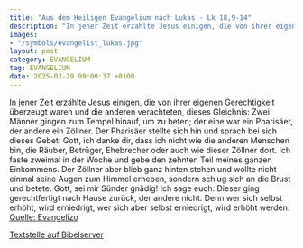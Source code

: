 ```yaml
---
title: "Aus dem Heiligen Evangelium nach Lukas - Lk 18,9-14"
description: "In jener Zeit erzählte Jesus einigen, die von ihrer eigenen Gerechtigkeit überzeugt waren und die anderen verachteten, dieses Gleichnis: Zwei Männer gingen zum Tempel hinauf, um zu beten; der eine war ein Pharisäer, der andere ein Zöllner. Der Pharisäer stellte sich hin und sprac...."
images:
- "/symbols/evangelist_lukas.jpg"
layout: post
category: EVANGELIUM
tag: EVANGELIUM
date: 2025-03-29 09:00:37 +0100
---
```

In jener Zeit erzählte Jesus einigen, die von ihrer eigenen Gerechtigkeit überzeugt waren und die anderen verachteten, dieses Gleichnis:
Zwei Männer gingen zum Tempel hinauf, um zu beten; der eine war ein Pharisäer, der andere ein Zöllner.
Der Pharisäer stellte sich hin und sprach bei sich dieses Gebet: Gott, ich danke dir, dass ich nicht wie die anderen Menschen bin, die Räuber, Betrüger, Ehebrecher oder auch wie dieser Zöllner dort.<!--more-->
Ich faste zweimal in der Woche und gebe den zehnten Teil meines ganzen Einkommens.
Der Zöllner aber blieb ganz hinten stehen und wollte nicht einmal seine Augen zum Himmel erheben, sondern schlug sich an die Brust und betete: Gott, sei mir Sünder gnädig!
Ich sage euch: Dieser ging gerechtfertigt nach Hause zurück, der andere nicht. Denn wer sich selbst erhöht, wird erniedrigt, wer sich aber selbst erniedrigt, wird erhöht werden.<br>
[Quelle: Evangelizo](https://evangeliumtagfuertag.org/DE/gospel)

[Textstelle auf Bibelserver](https://www.bibleserver.com/EU/Lukas18,9-14)
